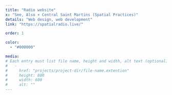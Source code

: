 ```yaml
---
title: "Radio website"
x: "See, Also × Central Saint Martins (Spatial Practices)"
details: "Web design, web development"
link: "https://spatialradio.live/"

order: 1

color: 
  - "#000000"

media: 
# Each entry must list file name, height and width, alt text (optional)
#   -
#     href: "projects/project-dir/file-name.extention"
#     height: 800
#     width: 600
#     alt: ""
---
```

